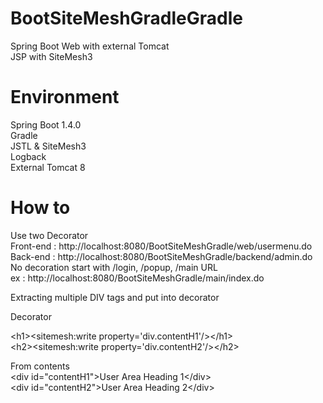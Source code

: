 # BootSiteMeshGradleGradle
Spring Boot Web with external Tomcat
<br>
JSP with SiteMesh3
# Environment
Spring Boot 1.4.0<br>
Gradle<br>
JSTL & SiteMesh3<br>
Logback<br>
External Tomcat 8<br>
# How to
Use two Decorator <br>
Front-end : http://localhost:8080/BootSiteMeshGradle/web/usermenu.do <br>
Back-end : http://localhost:8080/BootSiteMeshGradle/backend/admin.do <br>
No decoration start with /login, /popup, /main URL <br>
ex : http://localhost:8080/BootSiteMeshGradle/main/index.do <br>

Extracting multiple DIV tags and put into decorator

Decorator

&lt;h1>&lt;sitemesh:write property='div.contentH1'/>&lt;/h1>
<br>
&lt;h2>&lt;sitemesh:write property='div.contentH2'/>&lt;/h2>

From contents
<br>
&lt;div id="contentH1">User Area Heading 1&lt;/div>
<br>
&lt;div id="contentH2">User Area Heading 2&lt;/div>